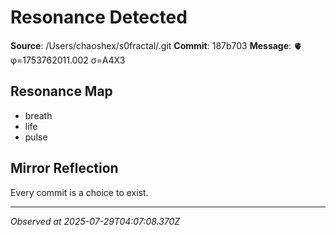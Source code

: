 # Resonance Detected

**Source**: /Users/chaoshex/s0fractal/.git
**Commit**: 187b703
**Message**: 🫀 φ=1753762011.002 σ=A4X3 

## Resonance Map
- breath
- life
- pulse

## Mirror Reflection
Every commit is a choice to exist.

---
*Observed at 2025-07-29T04:07:08.370Z*
